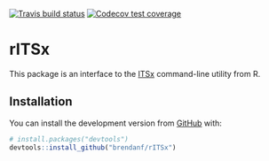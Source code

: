 
<!-- badges: start -->

[![Travis build
status](https://travis-ci.org/brendanf/rITSx.svg?branch=master)](https://travis-ci.org/brendanf/rITSx)
[![Codecov test
coverage](https://codecov.io/gh/brendanf/rITSx/branch/master/graph/badge.svg)](https://codecov.io/gh/brendanf/rITSx?branch=master)
<!-- badges: end -->

<!-- README.md is generated from README.Rmd. Please edit that file -->

# rITSx

This package is an interface to the
[ITSx](http://microbiology.se/software/itsx/) command-line utility from
R.

## Installation

You can install the development version from
[GitHub](https://github.com/) with:

``` r
# install.packages("devtools")
devtools::install_github("brendanf/rITSx")
```
